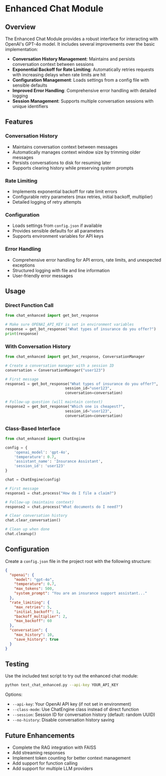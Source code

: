 # Enhanced Chat Module

## Overview

The Enhanced Chat Module provides a robust interface for interacting with OpenAI's GPT-4o model. It includes several improvements over the basic implementation:

- **Conversation History Management**: Maintains and persists conversation context between sessions
- **Exponential Backoff for Rate Limiting**: Automatically retries requests with increasing delays when rate limits are hit
- **Configuration Management**: Loads settings from a config file with sensible defaults
- **Improved Error Handling**: Comprehensive error handling with detailed logging
- **Session Management**: Supports multiple conversation sessions with unique identifiers

## Features

### Conversation History

- Maintains conversation context between messages
- Automatically manages context window size by trimming older messages
- Persists conversations to disk for resuming later
- Supports clearing history while preserving system prompts

### Rate Limiting

- Implements exponential backoff for rate limit errors
- Configurable retry parameters (max retries, initial backoff, multiplier)
- Detailed logging of retry attempts

### Configuration

- Loads settings from `config.json` if available
- Provides sensible defaults for all parameters
- Supports environment variables for API keys

### Error Handling

- Comprehensive error handling for API errors, rate limits, and unexpected exceptions
- Structured logging with file and line information
- User-friendly error messages

## Usage

### Direct Function Call

```python
from chat_enhanced import get_bot_response

# Make sure OPENAI_API_KEY is set in environment variables
response = get_bot_response("What types of insurance do you offer?")
print(response)
```

### With Conversation History

```python
from chat_enhanced import get_bot_response, ConversationManager

# Create a conversation manager with a session ID
conversation = ConversationManager("user123")

# First message
response1 = get_bot_response("What types of insurance do you offer?", 
                           session_id="user123", 
                           conversation=conversation)

# Follow-up question (will maintain context)
response2 = get_bot_response("Which one is cheapest?", 
                           session_id="user123", 
                           conversation=conversation)
```

### Class-Based Interface

```python
from chat_enhanced import ChatEngine

config = {
    'openai_model': 'gpt-4o',
    'temperature': 0.7,
    'assistant_name': 'Insurance Assistant',
    'session_id': 'user123'
}

chat = ChatEngine(config)

# First message
response1 = chat.process("How do I file a claim?")

# Follow-up (maintains context)
response2 = chat.process("What documents do I need?")

# Clear conversation history
chat.clear_conversation()

# Clean up when done
chat.cleanup()
```

## Configuration

Create a `config.json` file in the project root with the following structure:

```json
{
  "openai": {
    "model": "gpt-4o",
    "temperature": 0.7,
    "max_tokens": 500,
    "system_prompt": "You are an insurance support assistant..."
  },
  "rate_limiting": {
    "max_retries": 5,
    "initial_backoff": 1,
    "backoff_multiplier": 2,
    "max_backoff": 60
  },
  "conversation": {
    "max_history": 10,
    "save_history": true
  }
}
```

## Testing

Use the included test script to try out the enhanced chat module:

```bash
python test_chat_enhanced.py --api-key YOUR_API_KEY
```

Options:
- `--api-key`: Your OpenAI API key (if not set in environment)
- `--class-mode`: Use ChatEngine class instead of direct function
- `--session`: Session ID for conversation history (default: random UUID)
- `--no-history`: Disable conversation history saving

## Future Enhancements

- Complete the RAG integration with FAISS
- Add streaming responses
- Implement token counting for better context management
- Add support for function calling
- Add support for multiple LLM providers